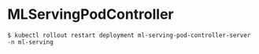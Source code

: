 # MLServingPodController


```
$ kubectl rollout restart deployment ml-serving-pod-controller-server  -n ml-serving 
```
